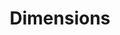 ---
layout: default
bigquery: https://console.cloud.google.com/bigquery?p=covid-19-dimensions-ai&page=table&d=data&t=publications
contributors: Digital Science, https://www.digital-science.com/
cost: Free for personal, non-commercial use.
description: Dimensions contains more than 100 million publications, ranging from
  articles published in scholarly journals, books and book chapters, to preprints
  and conference proceedings. All publications are contextualized with linked data
  sets, funding, publications, patents, clinical trials, and policy documents. You
  can also view associated categories, funders, institutions, and researcher profiles.
documentation: https://docs.dimensions.ai/bigquery/index.html
last_edit: Mon, 04 Apr 2022 19:04:00 GMT
location: https://www.dimensions.ai/products/free/
maintained_by: Digital Science, https://www.digital-science.com/
schema_fields: '[''filing_year'', ''concepts'', ''created_date'', ''description'',
  ''date'', ''pmcid'', ''source_id'', ''family_id'', ''inventor_names'', ''ipcr'',
  ''application_number'', ''associated_publication_id'', ''original_abstract'', ''funder_org'',
  ''funding_aud'', ''category_icrp_ct'', ''title'', ''start_year'', ''relationships'',
  ''subtitles'', ''email_address'', ''funding_eur'', ''filing_status'', ''granted_year'',
  ''funder_orgs'', ''citations_count'', ''types'', ''legal_events'', ''expiration_year'',
  ''interventions'', ''brief_title'', ''associated_grant_ids'', ''journal'', ''authors'',
  ''date_print'', ''id'', ''organisation_details'', ''established'', ''researcher_ids'',
  ''categories'', ''funding_amount'', ''foa_number'', ''year'', ''expiration_date'',
  ''wikipedia_url'', ''original_assignee_orgs'', ''patent_ids'', ''book_title'', ''eisbn'',
  ''category_for'', ''research_org_countries'', ''language'', ''journal_lists'', ''publication_ids'',
  ''issue'', ''active_years'', ''end_date'', ''funding_currency'', ''reference_ids'',
  ''current_assignee'', ''links'', ''external_ids'', ''volume'', ''funding_usd'',
  ''open_access_categories'', ''research_org_state_names'', ''resulting_publication_ids'',
  ''type'', ''doi'', ''family_members_ids'', ''resulting_publication_doi'', ''category_hra'',
  ''priority_year'', ''research_org_country_names'', ''acronyms'', ''kind'', ''funding_cad'',
  ''research_orgs'', ''funding_gbp'', ''publication_date'', ''status'', ''labels'',
  ''address'', ''mesh_terms'', ''end_year'', ''jurisdiction'', ''supporting_grant_ids'',
  ''altmetrics'', ''editors'', ''investigators'', ''legal_status'', ''associated_publication_pmid'',
  ''priority_date'', ''registry'', ''start_date'', ''cpc'', ''date_inserted'', ''funding_details'',
  ''assignee_countries'', ''grant_number'', ''assignee_orgs'', ''date_normal'', ''publisher'',
  ''book_series_title'', ''date_online'', ''linkout'', ''filing_date'', ''isbn'',
  ''funding_nzd'', ''citations'', ''citation_string'', ''funder_org_cities'', ''funder_org_acronyms'',
  ''original_assignee_countries'', ''parent_id'', ''cited_by_ids'', ''funding_cny'',
  ''original_assignee'', ''abstract'', ''current_assignee_orgs'', ''conditions'',
  ''research_org_cities'', ''embargo_date'', ''aliases'', ''category_sdg'', ''granted_date'',
  ''category_bra'', ''repository_id'', ''category_hrcs_rac'', ''name'', ''funder_org_countries'',
  ''metrics'', ''phase'', ''category_rcdc'', ''date_imported_gbq'', ''funder_org_state_codes'',
  ''open_access_categories_v2'', ''funder_countries'', ''category_icrp_cso'', ''repository_url'',
  ''category_uoa'', ''pages'', ''conference'', ''original_title'', ''proceedings_title'',
  ''associated_publication_arxiv_id'', ''current_assignee_countries'', ''associated_publication_doi'',
  ''funding_jpy'', ''category_hrcs_hc'', ''clinical_trial_ids'', ''acknowledgements'',
  ''funding_chf'', ''repository_name'', ''gender'', ''publication_year'', ''date_modified'',
  ''license'', ''acronym'', ''arxiv_id'', ''family_count'', ''research_org_city_names'',
  ''mesh_headings'', ''research_org_state_codes'', ''pmid'']'
shortname: dimensions
tags:
- scholarly literature
- patents
- funding
- clinical trials
- academic profiles
terms_of_use: 'Use of both the Dimensions COVID-19 dataset and full Dimensions dataset
  are subject to the Dimensions Terms of use: https://www.dimensions.ai/policies-terms-legal '
title: Dimensions
uuid: dcff88bd-fe6b-4fdb-8159-809bf9d7bc1c
---
